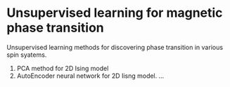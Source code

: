 # Unsupervised learning for magnetic phase transition
Unsupervised learning methods for discovering phase transition in various spin syatems. 
1. PCA method for 2D Ising model
2. AutoEncoder neural network for 2D Iisng model.
...
